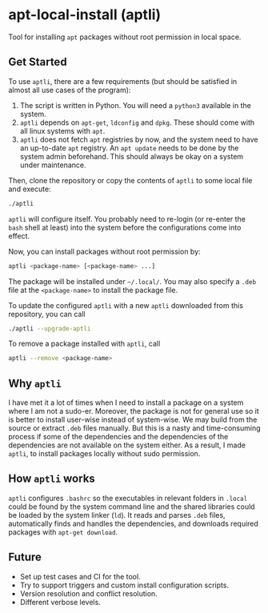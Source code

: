 # apt-local-install (aptli)
Tool for installing `apt` packages without root permission in local space.

## Get Started
To use `aptli`, there are a few requirements (but should be satisfied in almost all use cases of the program):
1. The script is written in Python. You will need a `python3` available in the system.
2. `aptli` depends on `apt-get`, `ldconfig` and `dpkg`. These should come with all linux systems with `apt`.
3. `aptli` does not fetch `apt` registries by now, and the system need to have an up-to-date `apt` registry.
   An `apt update` needs to be done by the system admin beforehand.
   This should always be okay on a system under maintenance.

Then, clone the repository or copy the contents of `aptli` to some local file and execute:
```bash
./aptli
```

`aptli` will configure itself. You probably need to re-login (or re-enter the `bash` shell at least) into the system before
the configurations come into effect.

Now, you can install packages without root permission by:
```bash
aptli <package-name> [<package-name> ...]
```

The package will be installed under `~/.local/`.
You may also specify a `.deb` file at the `<package-name>` to install the package file.

To update the configured `aptli` with a new `aptli` downloaded from this repository, you can call
```bash
./aptli --upgrade-aptli
```

To remove a package installed with `aptli`, call
```bash
aptli --remove <package-name>
```

## Why `aptli`
I have met it a lot of times when I need to install a package on a system where I am not a sudo-er.
Moreover, the package is not for general use so it is better to install user-wise instead of system-wise.
We may build from the source or extract `.deb` files manually.
But this is a nasty and time-consuming process if some of the dependencies and the dependencies of the dependencies
are not available on the system either.
As a result, I made `aptli`, to install packages locally without sudo permission.

## How `aptli` works
`aptli` configures `.bashrc` so the executables in relevant folders in `.local` could be found by the system command line and
the shared libraries could be loaded by the system linker (`ld`).
It reads and parses `.deb` files, automatically finds and handles the dependencies, and downloads required packages with `apt-get download`.

## Future
+ Set up test cases and CI for the tool.
+ Try to support triggers and custom install configuration scripts.
+ Version resolution and conflict resolution.
+ Different verbose levels.
